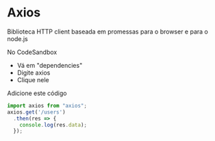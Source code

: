 # Axios

Biblioteca HTTP client baseada em promessas para o browser e para o node.js

No CodeSandbox

- Vá em "dependencies"
- Digite axios
- Clique nele

Adicione este código

```js
import axios from "axios";
axios.get('/users')
  .then(res => {
    console.log(res.data);
  });
```
